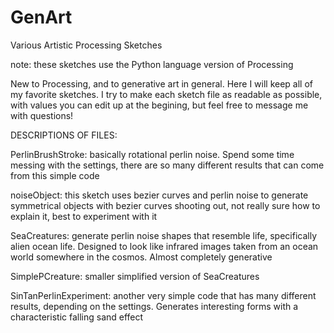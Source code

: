 # GenArt
Various Artistic Processing Sketches

note: these sketches use the Python language version of Processing

New to Processing, and to generative art in general. Here I will keep all of my favorite sketches.
I try to make each sketch file as readable as possible, with values you can edit up at the begining, but feel free to message me
with questions!

DESCRIPTIONS OF FILES:

PerlinBrushStroke:
  basically rotational perlin noise. Spend some time messing with the settings, there are so many different results that can come from this 
  simple code

noiseObject:
  this sketch uses bezier curves and perlin noise to generate symmetrical objects with bezier curves shooting out, not really sure how
  to explain it, best to experiment with it

SeaCreatures:
  generate perlin noise shapes that resemble life, specifically alien ocean life. Designed to look like infrared images taken from 
  an ocean world somewhere in the cosmos. Almost completely generative
  
SimplePCreature:
  smaller simplified version of SeaCreatures

SinTanPerlinExperiment:
  another very simple code that has many different results, depending on the settings. Generates interesting forms with a characteristic
  falling sand effect
